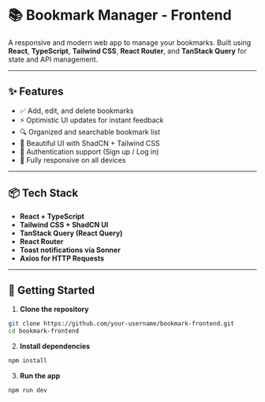 # 📚 Bookmark Manager - Frontend

A responsive and modern web app to manage your bookmarks. Built using **React**, **TypeScript**, **Tailwind CSS**, **React Router**, and **TanStack Query** for state and API management.

---

## ✨ Features

- ✅ Add, edit, and delete bookmarks
- ⚡ Optimistic UI updates for instant feedback
- 🔍 Organized and searchable bookmark list
- 💅 Beautiful UI with ShadCN + Tailwind CSS
- 🔐 Authentication support (Sign up / Log in)
- 📱 Fully responsive on all devices

---

## 📦 Tech Stack

- **React + TypeScript**
- **Tailwind CSS + ShadCN UI**
- **TanStack Query (React Query)**
- **React Router**
- **Toast notifications via Sonner**
- **Axios for HTTP Requests**

---

## 🚀 Getting Started

1. **Clone the repository**

```bash
git clone https://github.com/your-username/bookmark-frontend.git
cd bookmark-frontend
```

2. **Install dependencies**

```bash
npm install
```

3. **Run the app**
```bash
npm run dev
```
